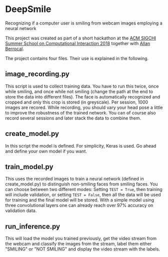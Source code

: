 # DeepSmile
Recognizing if a computer user is smiling from webcam images employing a neural network

This project was created as part of a short hackathon at the [ACM SIGCHI Summer School on Computational Interaction 2018](https://www-edc.eng.cam.ac.uk/summerschool/) together with [Allan Berrocal](https://iss.unige.ch/staff/berrocal-allan/). 

The project contains four files. Their use is explained in the following. 

## image_recording.py
This script is used to collect training data. You have to run this twice, once while smiling, and once while not smiling (change the path at the end to store the data into different files). 
The face is automatically recognized and cropped and only this crop is stored (in greyscale). Per session, 1000 images are recored. While recording, you should vary your head pose a little to improve the robustness of the trained network. 
You can of course also record several sessions and later stack the data to combine them. 

## create_model.py
In this script the model is defined. For simplicity, Keras is used. Go ahead and define your own model if you want.

## train_model.py
This uses the recorded images to train a neural network (defined in create_model.py) to distinguish non-smiling faces from smiling faces. You can choose between two different modes: Setting `TEST = True`, then training will include validation, or setting `TEST = False`, then all the data will be used for training and the final model will be stored.
With a simple model using three convolutional layers one can already reach over 97% accuracy on validation data. 

## run_inference.py
This will load the model you trained previously, get the video stream from the webcam and classify the images from the stream, label them either "SMILING" or "NOT SMILING" and display the video stream with the labels.

